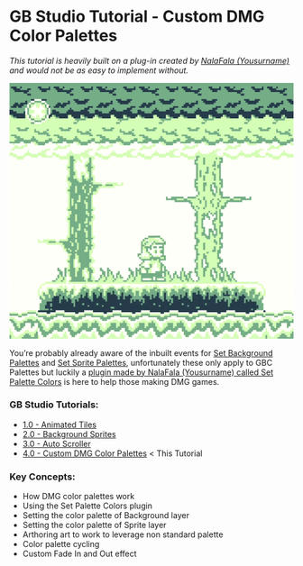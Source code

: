 # GB Studio Tutorial - Custom DMG Color Palettes
_This tutorial is heavily built on a plug-in created by [NalaFala (Yousurname)](https://github.com/Y0UR-U5ERNAME) and would not be as easy to implement without._

![](/doco/Effect-Cycle-3.gif "The background")

You’re probably already aware of the inbuilt events for [Set Background Palettes](https://www.gbstudio.dev/docs/scripting/script-glossary/color#set-background-palettes) and [Set Sprite Palettes](https://www.gbstudio.dev/docs/scripting/script-glossary/color#set-sprite-palettes), unfortunately these only apply to GBC Palettes but luckily a [plugin made by NalaFala (Yousurname) called Set Palette Colors](https://github.com/Y0UR-U5ERNAME/gbs-plugin-collection#set-palette-colors-plugin-not-updated-for-31-yet-for-gbc) is here to help those making DMG games.

### GB Studio Tutorials:

- [1.0 - Animated Tiles](https://github.com/phinioxGlade/gbstudio-3-animated-tile-tutorial)
- [2.0 - Background Sprites](https://github.com/phinioxGlade/gbstudio-background-sprites-tutorial)
- [3.0 - Auto Scroller](https://github.com/phinioxGlade/gbstudio-auto-scroller)
- [4.0 - Custom DMG Color Palettes](https://github.com/phinioxGlade/gbstudio-dmg-custom-color-palettes) &lt; This Tutorial

### Key Concepts:

- How DMG color palettes work
- Using the Set Palette Colors plugin
- Setting the color palette of Background layer
- Setting the color palette of Sprite layer
- Arthoring art to work to leverage non standard palette  
- Color palette cycling
- Custom Fade In and Out effect
